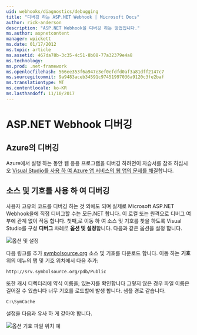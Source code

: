 ```yaml
---
uid: webhooks/diagnostics/debugging
title: "디버깅 하는 ASP.NET Webhook | Microsoft Docs"
author: rick-anderson
description: "ASP.NET Webhook을 디버깅 하는 방법입니다."
ms.author: aspnetcontent
manager: wpickett
ms.date: 01/17/2012
ms.topic: article
ms.assetid: 467da78b-3c35-4c51-8b08-77a32379e4a8
ms.technology: 
ms.prod: .net-framework
ms.openlocfilehash: 566ee353f6a947e3ef0efdfd0af3a81dff2147c7
ms.sourcegitcommit: 9a9483aceb34591c97451997036a9120c3fe2baf
ms.translationtype: MT
ms.contentlocale: ko-KR
ms.lasthandoff: 11/10/2017
---
```

# <a name="aspnet-webhooks-debugging"></a>ASP.NET Webhook 디버깅  

## <a name="debugging-in-azure"></a>Azure의 디버깅

Azure에서 실행 하는 동안 웹 응용 프로그램을 디버깅 하려면이 자습서를 참조 하십시오 [Visual Studio를 사용 하 여 Azure 앱 서비스의 웹 앱의 문제를 해결](https://azure.microsoft.com/en-us/documentation/articles/web-sites-dotnet-troubleshoot-visual-studio/#webserverlogs)합니다.

## <a name="debugging-with-source-and-symbols"></a>소스 및 기호를 사용 하 여 디버깅

사용자 고유의 코드를 디버깅 하는 것 외에도 되며 실제로 Microsoft ASP.NET Webhook을에 직접 디버그할 수는 모든.NET 합니다. 이 로컬 또는 원격으로 디버그 여부에 관계 없이 작동 합니다. 첫째,로 이동 하 여 소스 및 기호를 찾을 하도록 Visual Studio를 구성 **디버그** 차례로 **옵션 및 설정**합니다. 다음과 같은 옵션을 설정 합니다.

![옵션 및 설정](_static/SourceSymbols.png)

다음 링크를 추가 [symbolsource.org](http://symbolsource.org) 소스 및 기호를 다운로드 합니다. 이동 하는 **기호** 위의 메뉴의 탭 및 기호 위치에서 다음 추가:

```
http://srv.symbolsource.org/pdb/Public
```

또한 캐시 디렉터리에 약식 이름을; 있는지를 확인합니다 그렇지 않은 경우 파일 이름은 길어질 수 있습니다 너무 기호를 로드할에 발생 합니다. 샘플 경로 같습니다.

```
C:\SymCache
```

설정을 다음과 유사 하 게 같아야 합니다.

![옵션 기호 파일 위치 예](_static/SymSource.png)
